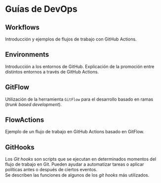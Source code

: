 # Guías de DevOps

## Workflows

Introducción y ejemplos de flujos de trabajo con GitHub Actions.

## Environments

Introducción a los entornos de GitHub. Explicación de la promoción entre distintos entornos a través de GitHub Actions.

## GitFlow

Utilización de la herramienta `GitFlow` para el desarrollo basado en ramas (_trunk based development_).

## FlowActions

Ejemplo de un flujo de trabajo en GitHub Actions basado en GitFlow.

## GitHooks

Los *Git hooks* son scripts que se ejecutan en determinados momentos del flujo de trabajo en Git. Pueden ayudar a automatizar tareas o aplicar políticas antes o después de ciertos eventos.   
Se describen las funciones de algunos de los *git hooks* más utilizados.

